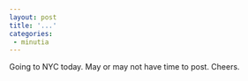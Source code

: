 ```yaml
---
layout: post
title: '...'
categories:
 - minutia
---
```


Going to NYC today. May or may not have time to post. Cheers.

